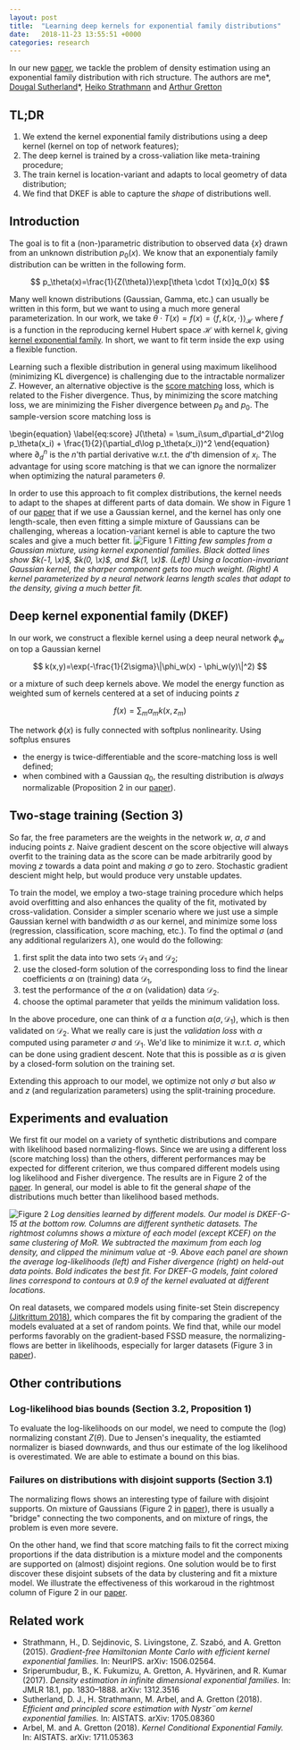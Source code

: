 ```yaml
---
layout: post
title:  "Learning deep kernels for exponential family distributions"
date:   2018-11-23 13:55:51 +0000
categories: research
---
```


In our new [paper][DKEF], we tackle the problem of density estimation using an exponential family distribution with rich structure.
The authors are me\*, 
[Dougal Sutherland](http://www.gatsby.ucl.ac.uk/~dougals/)\*, 
[Heiko Strathmann](http://herrstrathmann.de/) and 
[Arthur Gretton](http://www.gatsby.ucl.ac.uk/~gretton/)


## TL;DR

1. We extend the kernel exponential family distributions using a deep kernel (kernel on top of network features);
1. The deep kernel is trained by a cross-valiation like meta-training procedure;
1. The train kernel is location-variant and adapts to local geometry of data distribution;
1. We find that DKEF is able to capture the *shape* of distributions well.

## Introduction

The goal is to fit a (non-)parametric distribution to observed data $\{x\}$ drawn from an unknown distribution $p_0(x)$.
We know that an exponentialy family distribution can be written in the following form.

$$
p_\theta(x)=\frac{1}{Z(\theta)}\exp[\theta \cdot T(x)]q_0(x)
$$

Many well known distributions (Gaussian, Gamma, etc.) can usually be written in this form,
but we want to using a much more general parameterization.
In our work, we take $\theta \cdot T(x) = f(x) = \langle f, k(x,\cdot) \rangle_{\mathcal{H}}$ 
where $f$ is a function in the reproducing kernel Hubert space $\mathcal{H}$ with kernel $k$, 
giving [kernel exponential family][kef]. In short, we want to fit 
term inside the $\exp$ using a flexible function. 

Learning such a flexible distribution in general using 
maximum likelihood (minimizing KL divergence) is challenging due to the intractable normalizer $Z$.
However, an alternative objective is the [score matching][sm] loss, 
which is related to the Fisher divergence.
Thus, by minimizing the score matching loss, we are minimizing the Fisher divergence 
between $p_\theta$ and $p_0$.
The sample-version score matching loss is 

\begin{equation}
\label{eq:score}
J(\theta) = \sum_i\sum_d\partial_d^2\log p_\theta(x_i) + \frac{1}{2}(\partial_d\log p_\theta(x_i))^2
\end{equation}
where $\partial_d^n$ is the $n$'th partial derivative w.r.t. the $d$'th dimension of $x_i$.
The advantage for using score matching is that we can ignore the normalizer when optimizing the natural parameters $\theta$.

In order to use this approach to fit complex
distributions, the kernel needs to adapt to 
the shapes at different parts of data domain. We show in Figure 1 of our [paper][DKEF] that
if we use a Gaussian kernel, and the kernel has only one length-scale, then even fitting a simple mixture of Gaussians can be challenging, 
whereas a location-variant kernel is able to capture the two scales and give a much better fit.
![Figure 1](/assets/figs/MoG_scales.png)
*Fitting few samples from a Gaussian mixture,
    using kernel exponential families.
    Black dotted lines show $k(-1, \x)$, $k(0, \x)$, and $k(1, \x)$.
    (Left) Using a location-invariant Gaussian kernel,
    the sharper component gets too much weight.
    (Right) A kernel parameterized by a neural network learns length scales that adapt to the density,
    giving a much better fit.*

## Deep kernel exponential family (DKEF)

In our work, we construct a flexible kernel using a deep neural network $\phi_w$ on top a Gaussian kernel

$$
k(x,y)=\exp(-\frac{1}{2\sigma}\|\phi_w(x) - \phi_w(y)\|^2)
$$

or a mixture of such deep kernels above. We model the energy function as weighted sum of kernels centered at a set of inducing 
points $z$

$$f(x)=\sum_m\alpha_m k(x,z_m)$$

The network $\phi(x)$ is fully connected with softplus nonlinearity. Using softplus ensures
* the energy is twice-differentiable and the score-matching loss is well defined;
* when combined with a Gaussian $q_0$, the resulting distribution is *always* normalizable (Proposition 2 in our [paper](DKEF)).

## Two-stage training (Section 3)

So far, the free parameters are the weights in the network $w$, $\alpha$, $\sigma$ and inducing points $z$. 
Naive gradient descent on the score objective will always overfit to the training data as the score 
can be made arbitrarily good by moving $z$ towards a data point and making $\sigma$ go to zero. Stochastic
gradient descient might help, but would produce very unstable updates. 

To train the model, we employ a two-stage training procedure which helps avoid overfitting and also 
enhances the quality of the fit, motivated by cross-validation. Consider 
a simpler scenario where we just use a simple Gaussian kernel with bandwidth $\sigma$ as our kernel, 
and minimize some loss (regression, classification, score maching, etc.). 
To find the optimal $\sigma$ (and any additional regularizers $\lambda$), one would do the following:

1. first split the data into two sets $\mathcal{D}_1$ and $\mathcal{D}_2$;
1. use the closed-form solution of the corresponding loss to find the linear coefficients $\alpha$ on (training) data $\mathcal{D}_1$, 
1. test the performance of the $\alpha$ on (validation) data $\mathcal{D}_2$. 
1. choose the optimal parameter that yeilds the minimum validation loss. 

In the above procedure, one can think of $\alpha$ a function $\alpha(\sigma, \mathcal{D}_1)$, which is then 
validated on $\mathcal{D}_2$. What we really care is just the *validation loss* with $\alpha$ computed using parameter $\sigma$ and $\mathcal{D}_1$. 
We'd like to minimize it w.r.t.
$\sigma$, which can be done using gradient descent. Note that this is possible as $\alpha$ is given by a closed-form solution
on the training set.

Extending this approach to our model, we optimize not only $\sigma$ but 
also $w$ and $z$ (and regularization parameters) using the split-training procedure.

## Experiments and evaluation

We first fit our model on a variety of synthetic distributions and compare with likelihood based normalizing-flows.
Since we are using a different loss (score matching loss) than the others, 
different performances may be expected for different criterion, we thus compared different models using 
log likelihood and Fisher divergence. The results are in Figure 2 of the [paper][DKEF]. 
In general, our model is able to fit the general *shape* of the distributions much better than likelihood based methods. 

![Figure 2](/assets/figs/toys_icml_q1.png)
*Log densities learned by different models. Our model is DKEF-G-15 at the bottom row.
Columns are different synthetic datasets. The rightmost columns shows a 
mixture of each model (except KCEF) on the same clustering of MoR.
We subtracted the maximum from each log density, and clipped the minimum value at -9.
Above each panel are shown the average log-likelihoods (left) and Fisher divergence (right) on held-out data points.
Bold indicates the best fit.
For DKEF-G models, 
faint colored lines correspond to contours at 0.9 of the kernel evaluated at different locations.*

On real datasets,
we compared models using finite-set Stein discrepency [(Jitkrittum 2018)][fssd], which compares the fit by comparing the 
gradient of the models evaluated at a set of random points. 
We find that, while our model performs favorably on the gradient-based FSSD measure, the 
normalizing-flows are better in likelihoods, especially for larger datasets (Figure 3 in [paper][DKEF]). 

## Other contributions

### Log-likelihood bias bounds (Section 3.2, Proposition 1)

To evaluate the log-likelihoods on our model, we need to compute the (log) normalizing constant $Z(\theta)$. Due to 
Jensen's inequality, the estiamted normalizer is biased downwards, and thus our estimate of the log likelihood 
is overestimated. We are able to estimate a bound on this bias.

### Failures on distributions with disjoint supports (Section 3.1)

The normalizing flows shows an interesting type of failure with disjoint supports. On mixture of Gaussians (Figure 2 in [paper][DKEF]), 
there is usually a "bridge" connecting the two components, and on mixture of rings, the problem is even more severe. 

On the other hand, we find that score matching fails to fit the correct mixing proportions if 
the data distribution is a mixture model and the components are supported on (almost) disjoint regions. One solution
would be to first discover these disjoint subsets of the data by clustering and fit a mixture model.
We illustrate the effectiveness of this workaroud in the rightmost 
column of Figure 2 in our [paper][DKEF].

## Related work
* Strathmann, H., D. Sejdinovic, S. Livingstone, Z. Szabó, and A. Gretton (2015). 
*Gradient-free Hamiltonian Monte Carlo with efficient kernel exponential families.* In: NeurIPS. arXiv: 1506.02564.
* Sriperumbudur, B., K. Fukumizu, A. Gretton, A.
Hyvärinen, and R. Kumar (2017). *Density estimation in infinite dimensional exponential families.* In: JMLR 18.1, pp. 1830–1888. arXiv: 1312.3516
* Sutherland, D. J., H. Strathmann, M. Arbel, and A. Gretton (2018). 
*Efficient and principled score estimation with Nystr¨om kernel exponential families.* In: AISTATS. arXiv: 1705.08360
* Arbel, M. and A. Gretton (2018). *Kernel Conditional Exponential Family.* In: AISTATS. arXiv: 1711.05363

[DKEF]: https://arxiv.org/abs/1811.08357
[kef]:  http://jmlr.org/papers/v18/16-011.html
[sm]: https://www.cs.helsinki.fi/u/ahyvarin/papers/JMLR05.pdf
[fssd]: https://arxiv.org/pdf/1810.11630.pdf
